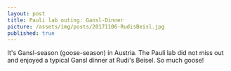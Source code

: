 ```yaml
---
layout: post
title: Pauli lab outing: Gansl-Dinner
picture: /assets/img/posts/20171106-RudisBeisl.jpg
published: true
---
```

It's Gansl-season (goose-season) in Austria. The Pauli lab did not miss out and enjoyed a typical Gansl dinner at Rudi's Beisel. So much goose!  

